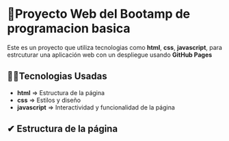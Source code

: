# 📁Proyecto Web del Bootamp de programacion basica

Este es un proyecto que utiliza tecnologias como **html**, **css**, **javascript**, para estrcuturar una aplicación web con un despliegue usando **GitHub Pages**

## 🐱‍🏍Tecnologias Usadas
- **html** => Estructura de la página
- **css** => Estilos y diseño
- **javascript** => Interactividad y funcionalidad de la página

## ✔ Estructura de la página 
